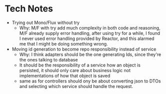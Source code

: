 # Tech Notes

* Trying out Mono/Flux without try
    * Why: M/F with try add much complexity in both code and reasoning, M/F already supply error handling, 
    after using try for a while, I found I never used error handling provided by Reactor, and this alarmed me that I might be doing something wrong. 
* Moving id generation to become repo responsibility instead of service  
    * Why: I think adapters should be the one generating Ids, since they're the ones talking to database
    * It should be the responsibility of a service how an object is persisted, 
    it should only care about business logic not implementations of how that object is saved
    * same as for controllers should ony be about converting json to DTOs and selecting which service should handle the request.  
